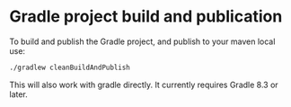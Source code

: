 # Gradle project build and publication

To build and publish the Gradle project, and publish to your maven local use:

```bash
./gradlew cleanBuildAndPublish
```

This will also work with gradle directly.  It currently requires Gradle 8.3 or later.
